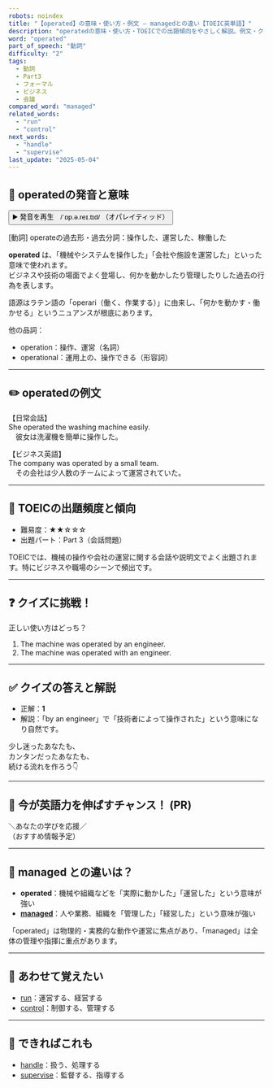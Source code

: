 ```yaml
---
robots: noindex
title: "【operated】の意味・使い方・例文 ― managedとの違い【TOEIC英単語】"
description: "operatedの意味・使い方・TOEICでの出題傾向をやさしく解説。例文・クイズ付きでmanagedとの違いもわかりやすく学べます。"
word: "operated"
part_of_speech: "動詞"
difficulty: "2"
tags:
  - 動詞
  - Part3
  - フォーマル
  - ビジネス
  - 会議
compared_word: "managed"
related_words:
  - "run"
  - "control"
next_words:
  - "handle"
  - "supervise"
last_update: "2025-05-04"
---
```


## 🔰 operatedの発音と意味

<button class="play-audio" onclick="playTTS('operated')">
  <span class="play-audio-main">
    ▶️ 発音を再生　/ˈɒp.ə.reɪ.tɪd/
  </span>
  <span class="play-audio-sub">
    （オパレイティッド）
  </span>
</button>

[動詞] operateの過去形・過去分詞：操作した、運営した、稼働した

**operated** は、「機械やシステムを操作した」「会社や施設を運営した」といった意味で使われます。  
ビジネスや技術の場面でよく登場し、何かを動かしたり管理したりした過去の行為を表します。

語源はラテン語の「operari（働く、作業する）」に由来し、「何かを動かす・働かせる」というニュアンスが根底にあります。

他の品詞：  
- operation：操作、運営（名詞）
- operational：運用上の、操作できる（形容詞）

---

## ✏️ operatedの例文

【日常会話】  
She operated the washing machine easily.  
　彼女は洗濯機を簡単に操作した。

【ビジネス英語】  
The company was operated by a small team.  
　その会社は少人数のチームによって運営されていた。

---

## 🎯 TOEICの出題頻度と傾向

- 難易度：★★☆☆☆
- 出題パート：Part 3（会話問題）

TOEICでは、機械の操作や会社の運営に関する会話や説明文でよく出題されます。特にビジネスや職場のシーンで頻出です。

---

## ❓ クイズに挑戦！

正しい使い方はどっち？

1. The machine was operated by an engineer.  
2. The machine was operated with an engineer.

---

## ✅ クイズの答えと解説

- 正解：**1**
- 解説：「by an engineer」で「技術者によって操作された」という意味になり自然です。

少し迷ったあなたも、  
カンタンだったあなたも、  
続ける流れを作ろう👇️

---

## 🚀 今が英語力を伸ばすチャンス！ (PR)

<div class="info-center">
＼あなたの学びを応援／<br>  
（おすすめ情報予定）
</div>

---

## 🤔  managed との違いは？

- **operated**：機械や組織などを「実際に動かした」「運営した」という意味が強い
- **[managed](/managed)**：人や業務、組織を「管理した」「経営した」という意味が強い

「operated」は物理的・実務的な動作や運営に焦点があり、「managed」は全体の管理や指揮に重点があります。

---

## 🧩 あわせて覚えたい

- [run](/run)：運営する、経営する
- [control](/control)：制御する、管理する

---

## 📖 できればこれも

- [handle](/handle)：扱う、処理する
- [supervise](/supervise)：監督する、指導する

<!-- cvid: aid26_bid37 -->
